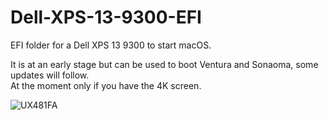 # Dell-XPS-13-9300-EFI

EFI folder for a Dell XPS 13 9300 to start macOS.

It is at an early stage but can be used to boot Ventura and Sonaoma, some updates will follow.  
At the moment only if you have the 4K screen.

<p>
  <img
    src="https://github.com/wern-apfel/Dell-XPS-13-9300/blob/main/pics/XPS_Sonoma.jpg"
    alt="UX481FA"
    class="center"
  >
</p>
